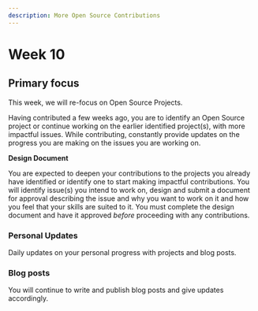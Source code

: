 ```yaml
---
description: More Open Source Contributions
---
```


# Week 10

## Primary focus

This week, we will re-focus on Open Source Projects.&#x20;

Having contributed a few weeks ago, you are to identify an Open Source project or continue working on the earlier identified project(s), with more impactful issues. While contributing, constantly provide updates on the progress you are making on the issues you are working on.

**Design Document**

You are expected to deepen your contributions to the projects you already have identified or identify one to start making impactful contributions. You will identify issue(s) you intend to work on, design and submit a document for approval describing the issue and why you want to work on it and how you feel that your skills are suited to it. You must complete the design document and have it approved _before_ proceeding with any contributions.

### Personal Updates

Daily updates on your personal progress with projects and blog posts.

### Blog posts

You will continue to write and publish blog posts and give updates accordingly.
